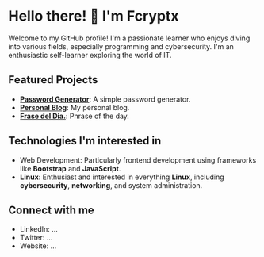 # Hello there! 👋 I'm Fcryptx

Welcome to my GitHub profile! I'm a passionate learner who enjoys diving into various fields, especially programming and cybersecurity. I'm an enthusiastic self-learner exploring the world of IT.

## Featured Projects

- **[Password Generator](https://fcryptx.github.io/password-generator/)**: A simple password generator.
- **[Personal Blog](https://fcryptx.github.io/fcryptx-blog/)**: My personal blog.
- **[Frase del Dia.](https://fcryptx.github.io/frase-del-dia/)**: Phrase of the day.

## Technologies I'm interested in

- Web Development: Particularly frontend development using frameworks like **Bootstrap** and **JavaScript**.
- **Linux**: Enthusiast and interested in everything **Linux**, including **cybersecurity**, **networking**, and system administration.

## Connect with me

- LinkedIn: ...
- Twitter: ...
- Website: ...

